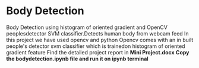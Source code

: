 # Body Detection
  Body Detection using histogram of oriented gradient and OpenCV peoplesdetector SVM classifier.Detects human body from webcam feed In this project we have used opencv and python Opencv comes with an in built people's detector svm classifier which is trainedon histogram of oriented gradient feature
  Find the detailed project report in **Mini Project.docx**
 **Copy the bodydetection.ipynb file and run it on ipynb terminal**
